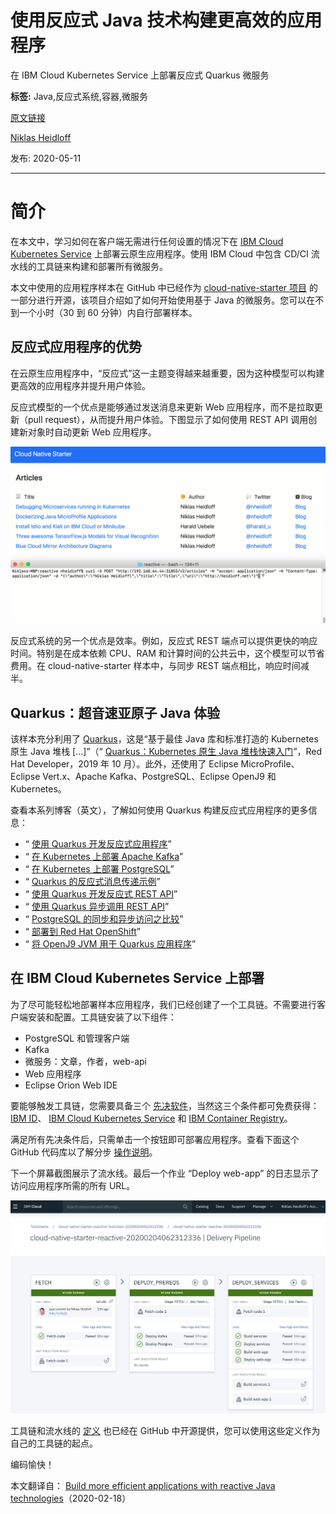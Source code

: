 # 使用反应式 Java 技术构建更高效的应用程序
在 IBM Cloud Kubernetes Service 上部署反应式 Quarkus 微服务

**标签:** Java,反应式系统,容器,微服务

[原文链接](https://developer.ibm.com/zh/articles/deploy-reactive-quarkus-microservices-on-ibm-cloud-kubernetes-service/)

[Niklas Heidloff](https://developer.ibm.com/zh/profiles/niklas_heidloff)

发布: 2020-05-11

* * *

# 简介

在本文中，学习如何在客户端无需进行任何设置的情况下在 [IBM Cloud Kubernetes Service](https://cloud.ibm.com/kubernetes/catalog/cluster?cm_sp=ibmdev-_-developer-articles-_-cloudreg) 上部署云原生应用程序。使用 IBM Cloud 中包含 CD/CI 流水线的工具链来构建和部署所有微服务。

本文中使用的应用程序样本在 GitHub 中已经作为 [cloud-native-starter 项目](https://github.com/IBM/cloud-native-starter/tree/master/reactive) 的一部分进行开源，该项目介绍如了如何开始使用基于 Java 的微服务。您可以在不到一个小时（30 到 60 分钟）内自行部署样本。

## 反应式应用程序的优势

在云原生应用程序中，“反应式”这一主题变得越来越重要，因为这种模型可以构建更高效的应用程序并提升用户体验。

反应式模型的一个优点是能够通过发送消息来更新 Web 应用程序，而不是拉取更新（pull request），从而提升用户体验。下图显示了如何使用 REST API 调用创建新对象时自动更新 Web 应用程序。

![反应式 Web 应用程序](../ibm_articles_img/https:__github.com_IBM_cloud-native-starter_raw_master_reactive_documentation_demo-1-video.gif)

反应式系统的另一个优点是效率。例如，反应式 REST 端点可以提供更快的响应时间。特别是在成本依赖 CPU、RAM 和计算时间的公共云中，这个模型可以节省费用。在 cloud-native-starter 样本中，与同步 REST 端点相比，响应时间减半。

## Quarkus：超音速亚原子 Java 体验

该样本充分利用了 [Quarkus](https://quarkus.io/)，这是“基于最佳 Java 库和标准打造的 Kubernetes 原生 Java 堆栈 […]”（“ [Quarkus：Kubernetes 原生 Java 堆栈快速入门](https://developers.redhat.com/articles/quarkus-quick-start-guide-kubernetes-native-java-stack/)”，Red Hat Developer，2019 年 10 月）。此外，还使用了 Eclipse MicroProfile、Eclipse Vert.x、Apache Kafka、PostgreSQL、Eclipse OpenJ9 和 Kubernetes。

查看本系列博客（英文），了解如何使用 Quarkus 构建反应式应用程序的更多信息：

- “ [使用 Quarkus 开发反应式应用程序](http://heidloff.net/article-development-reactive-applications-quarkus/)”
- “ [在 Kubernetes 上部署 Apache Kafka](http://heidloff.net/article/accessing-apache-kafka-from-quarkus/)”
- “ [在 Kubernetes 上部署 PostgreSQL](http://heidloff.net/article/accessing-postgresql-from-quarkus/)”
- “ [Quarkus 的反应式消息传递示例](http://heidloff.net/article/reactive-messaging-examples-quarkus/)”
- “ [使用 Quarkus 开发反应式 REST API](http://heidloff.net/article/developing-reactive-rest-apis-with-quarkus/)”
- “ [使用 Quarkus 异步调用 REST API](http://heidloff.net/article/invoking-rest-apis-asynchronously-with-quarkus/)”
- “ [PostgreSQL 的同步和异步访问之比较](http://heidloff.net/article/comparing-synchronous-asynchronous-access-postgresql/)”
- “ [部署到 Red Hat OpenShift](https://haralduebele.blog/2020/02/03/cloud-native-and-reactive-microservices-on-red-hat-openshift-4/)”
- “ [将 OpenJ9 JVM 用于 Quarkus 应用程序](http://heidloff.net/article/openj9-jvm-for-quarkus-applications/)”

## 在 IBM Cloud Kubernetes Service 上部署

为了尽可能轻松地部署样本应用程序，我们已经创建了一个工具链。不需要进行客户端安装和配置。工具链安装了以下组件：

- PostgreSQL 和管理客户端
- Kafka
- 微服务：文章，作者，web-api
- Web 应用程序
- Eclipse Orion Web IDE

要能够触发工具链，您需要具备三个 [先决软件](https://github.com/nheidloff/cloud-native-starter-reactive-toolchain/blob/master/README.md)，当然这三个条件都可免费获得： [IBM ID](https://cloud.ibm.com/registration?cm_sp=ibmdev-_-developer-articles-_-cloudreg)、 [IBM Cloud Kubernetes Service](https://cloud.ibm.com/kubernetes/catalog/cluster?cm_sp=ibmdev-_-developer-articles-_-cloudreg) 和 [IBM Container Registry](https://cloud.ibm.com/kubernetes/catalog/registry?cm_sp=ibmdev-_-developer-articles-_-cloudreg)。

满足所有先决条件后，只需单击一个按钮即可部署应用程序。查看下面这个 GitHub 代码库以了解分步 [操作说明](https://github.com/nheidloff/cloud-native-starter-reactive-toolchain/blob/master/README.md#step-1)。

下一个屏幕截图展示了流水线。最后一个作业 “Deploy web-app” 的日志显示了访问应用程序所需的所有 URL。

![流水线](../ibm_articles_img/https:__raw.githubusercontent.com_nheidloff_cloud-native-starter-reactive-toolchain_master_documentation_Step4b.png)

工具链和流水线的 [定义](https://github.com/nheidloff/cloud-native-starter-reactive-toolchain) 也已经在 GitHub 中开源提供，您可以使用这些定义作为自己的工具链的起点。

编码愉快！

本文翻译自： [Build more efficient applications with reactive Java technologies](https://developer.ibm.com/articles/deploy-reactive-quarkus-microservices-on-ibm-cloud-kubernetes-service/)（2020-02-18）